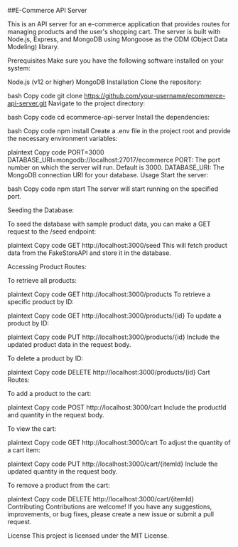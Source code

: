 ##E-Commerce API Server

This is an API server for an e-commerce application that provides routes for managing products and the user's shopping cart. The server is built with Node.js, Express, and MongoDB using Mongoose as the ODM (Object Data Modeling) library.

Prerequisites
Make sure you have the following software installed on your system:

Node.js (v12 or higher)
MongoDB
Installation
Clone the repository:

bash
Copy code
git clone https://github.com/your-username/ecommerce-api-server.git
Navigate to the project directory:

bash
Copy code
cd ecommerce-api-server
Install the dependencies:

bash
Copy code
npm install
Create a .env file in the project root and provide the necessary environment variables:

plaintext
Copy code
PORT=3000
DATABASE_URI=mongodb://localhost:27017/ecommerce
PORT: The port number on which the server will run. Default is 3000.
DATABASE_URI: The MongoDB connection URI for your database.
Usage
Start the server:

bash
Copy code
npm start
The server will start running on the specified port.

Seeding the Database:

To seed the database with sample product data, you can make a GET request to the /seed endpoint:

plaintext
Copy code
GET http://localhost:3000/seed
This will fetch product data from the FakeStoreAPI and store it in the database.

Accessing Product Routes:

To retrieve all products:

plaintext
Copy code
GET http://localhost:3000/products
To retrieve a specific product by ID:

plaintext
Copy code
GET http://localhost:3000/products/{id}
To update a product by ID:

plaintext
Copy code
PUT http://localhost:3000/products/{id}
Include the updated product data in the request body.

To delete a product by ID:

plaintext
Copy code
DELETE http://localhost:3000/products/{id}
Cart Routes:

To add a product to the cart:

plaintext
Copy code
POST http://localhost:3000/cart
Include the productId and quantity in the request body.

To view the cart:

plaintext
Copy code
GET http://localhost:3000/cart
To adjust the quantity of a cart item:

plaintext
Copy code
PUT http://localhost:3000/cart/{itemId}
Include the updated quantity in the request body.

To remove a product from the cart:

plaintext
Copy code
DELETE http://localhost:3000/cart/{itemId}
Contributing
Contributions are welcome! If you have any suggestions, improvements, or bug fixes, please create a new issue or submit a pull request.

License
This project is licensed under the MIT License.